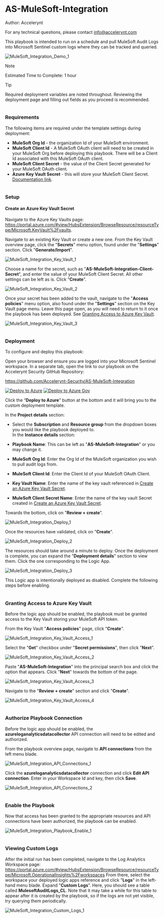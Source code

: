 # AS-MuleSoft-Integration

Author: Accelerynt

For any technical questions, please contact info@accelerynt.com  

This playbook is intended to run on a schedule and pull MuleSoft Audit Logs into Microsoft Sentinel custom logs where they can be tracked and queried.

![MuleSoft_Integration_Demo_1](Images/MuleSoft_Integration_Demo_1.png)

> [!NOTE]
> Estimated Time to Complete: 1 hour

> [!TIP]
> Required deployment variables are noted throughout. Reviewing the deployment page and filling out fields as you proceed is recommended.

#
### Requirements
                                                                                                                                     
The following items are required under the template settings during deployment: 

* **MuleSoft Org Id** - the organization Id of your MuleSoft environment.
* **MuleSoft Client Id** - A MuleSoft OAuth client will need to be created in your MuleSoft Org before deploying this playbook. There will be a Client Id associated with this MuleSoft OAuth client.
* **MuleSoft Client Secret** - the value of the Client Secret generated for your MuleSoft OAuth client.
* **Azure Key Vault Secret** - this will store your MuleSoft Client Secret. [Documentation link](https://github.com/Azure/Azure-Sentinel/tree/master/Playbooks/AS-MuleSoft-Integration#create-an-azure-key-vault-secret).

# 
### Setup

#### Create an Azure Key Vault Secret

Navigate to the Azure Key Vaults page: https://portal.azure.com/#view/HubsExtension/BrowseResource/resourceType/Microsoft.KeyVault%2Fvaults.

Navigate to an existing Key Vault or create a new one. From the Key Vault overview page, click the "**Secrets**" menu option, found under the "**Settings**" section. Click "**Generate/Import**".

![MuleSoft_Integration_Key_Vault_1](Images/MuleSoft_Integration_Key_Vault_1.png)

Choose a name for the secret, such as "**AS-MuleSoft-Integration-Client-Secret**", and enter the value of your MuleSoft Client Secret. All other settings can be left as is. Click "**Create**". 

![MuleSoft_Integration_Key_Vault_2](Images/MuleSoft_Integration_Key_Vault_2.png)

Once your secret has been added to the vault, navigate to the "**Access policies**" menu option, also found under the "**Settings**" section on the Key Vault page menu. Leave this page open, as you will need to return to it once the playbook has been deployed. See [Granting Access to Azure Key Vault](https://github.com/Azure/Azure-Sentinel/tree/master/Playbooks/AS-MuleSoft-Integration#granting-access-to-azure-key-vault).

![MuleSoft_Integration_Key_Vault_3](Images/MuleSoft_Integration_Key_Vault_3.png)

#
### Deployment

To configure and deploy this playbook:

Open your browser and ensure you are logged into your Microsoft Sentinel workspace. In a separate tab, open the link to our playbook on the Accelerynt Security GitHub Repository:

https://github.com/Accelerynt-Security/AS-MuleSoft-Integration

[![Deploy to Azure](https://aka.ms/deploytoazurebutton)](https://portal.azure.com/#create/Microsoft.Template/uri/https%3A%2F%2Fraw.githubusercontent.com%2FAzure%2FAzure-Sentinel%2Fmaster%2FPlaybooks%2FAS-MuleSoft-Integration%2Fazuredeploy.json)
[![Deploy to Azure Gov](https://aka.ms/deploytoazuregovbutton)](https://portal.azure.us/#create/Microsoft.Template/uri/https%3A%2F%2Fraw.githubusercontent.com%2FAzure%2FAzure-Sentinel%2Fmaster%2FPlaybooks%2FAS-MuleSoft-Integration%2Fazuredeploy.json)

Click the “**Deploy to Azure**” button at the bottom and it will bring you to the custom deployment template.

In the **Project details** section:

* Select the **Subscription** and **Resource group** from the dropdown boxes you would like the playbook deployed to.  
In the **Instance details** section:  
                                                  
* **Playbook Name**: This can be left as "**AS-MuleSoft-Integration**" or you may change it.

* **MuleSoft Org Id**: Enter the Org Id of the MuleSoft organization you wish to pull audit logs from.

* **MuleSoft Client Id**: Enter the Client Id of your MuleSoft OAuth Client.

* **Key Vault Name**: Enter the name of the key vault referenced in [Create an Azure Key Vault Secret](https://github.com/Azure/Azure-Sentinel/tree/master/Playbooks/AS-MuleSoft-Integration#create-an-azure-key-vault-secret).

* **MuleSoft Client Secret Name**: Enter the name of the key vault Secret created in [Create an Azure Key Vault Secret](https://github.com/Azure/Azure-Sentinel/tree/master/Playbooks/AS-MuleSoft-Integration#create-an-azure-key-vault-secret).

Towards the bottom, click on "**Review + create**". 

![MuleSoft_Integration_Deploy_1](Images/MuleSoft_Integration_Deploy_1.png)

Once the resources have validated, click on "**Create**".

![MuleSoft_Integration_Deploy_2](Images/MuleSoft_Integration_Deploy_2.png)

The resources should take around a minute to deploy. Once the deployment is complete, you can expand the "**Deployment details**" section to view them.
Click the one corresponding to the Logic App.

![MuleSoft_Integration_Deploy_3](Images/MuleSoft_Integration_Deploy_3.png)

This Logic app is intentionally deployed as disabled. Complete the following steps before enabling.

#
### Granting Access to Azure Key Vault

Before the logic app should be enabled, the playbook must be granted access to the Key Vault storing your MuleSoft API token.

From the Key Vault "**Access policies**" page, click "**Create**".

![MuleSoft_Integration_Key_Vault_Access_1](Images/MuleSoft_Integration_Key_Vault_Access_1.png)

Select the "**Get**" checkbox under "**Secret permissions**", then click "**Next**".

![MuleSoft_Integration_Key_Vault_Access_2](Images/MuleSoft_Integration_Key_Vault_Access_2.png)

Paste "**AS-MuleSoft-Integration**" into the principal search box and click the option that appears. Click "**Next**" towards the bottom of the page.

![MuleSoft_Integration_Key_Vault_Access_3](Images/MuleSoft_Integration_Key_Vault_Access_3.png)

Navigate to the "**Review + create**" section and click "**Create**".

![MuleSoft_Integration_Key_Vault_Access_4](Images/MuleSoft_Integration_Key_Vault_Access_4.png)

#
### Authorize Playbook Connection

Before the logic app should be enabled, the **azureloganalyticsdatacollector** API connection will need to be edited and authorized.

From the playbook overview page, navigate to **API connections** from the left menu blade.

![MuleSoft_Integration_API_Connections_1](Images/MuleSoft_Integration_API_Connections_1.png)

Click the **azureloganalyticsdatacollector** connection and click **Edit API connection**. Enter in your Workspace Id and key, then click **Save**.

![MuleSoft_Integration_API_Connections_2](Images/MuleSoft_Integration_API_Connections_2.png)


#
### Enable the Playbook

Now that access has been granted to the appropriate resources and API connections have been authorized, the playbook can be enabled.

![MuleSoft_Integration_Playbook_Enable_1](Images/MuleSoft_Integration_Playbook_Enable_1.png)


#
### Viewing Custom Logs

After the initial run has been completed, navigate to the Log Analytics Workspace page: https://portal.azure.com/#view/HubsExtension/BrowseResource/resourceType/Microsoft.OperationalInsights%2Fworkspaces
From there, select the workspace your deployed logic apps reference and click "**Logs**" in the left-hand menu blade. Expand "**Custom Logs**". Here, you should see a table called **MulesoftAuditLogs_CL**.
Note that it may take a while for this table to appear after it is created by the playbook, so if the logs are not yet visible, try querying them periodically.

![MuleSoft_Integration_Custom_Logs_1](Images/MuleSoft_Integration_Custom_Logs_1.png)
